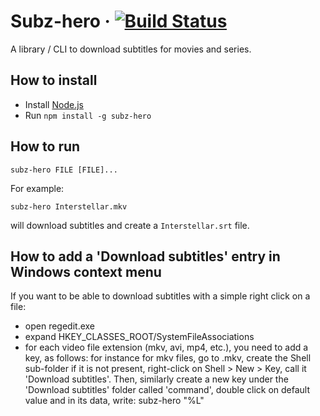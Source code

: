 # Subz-hero · [![Build Status](https://travis-ci.org/BeLi4L/subz-hero.svg?branch=master)](https://travis-ci.org/BeLi4L/subz-hero)

A library / CLI to download subtitles for movies and series.


## How to install

- Install [Node.js](https://nodejs.org)
- Run `npm install -g subz-hero`


## How to run

```
subz-hero FILE [FILE]...
```

For example:

```
subz-hero Interstellar.mkv
```

will download subtitles and create a `Interstellar.srt` file.


## How to add a 'Download subtitles' entry in Windows context menu

If you want to be able to download subtitles with a simple right click on a file:

- open regedit.exe
- expand HKEY_CLASSES_ROOT/SystemFileAssociations
- for each video file extension (mkv, avi, mp4, etc.), you need to add a key, as follows: for instance for mkv files, go to .mkv, create the Shell sub-folder if it is not present, right-click on Shell > New > Key, call it 'Download subtitles'. Then, similarly create a new key under the 'Download subtitles' folder called 'command', double click on default value and in its data, write: subz-hero "%L"

<!-- TODO: create a .reg script to do this automatically for all video types -->
